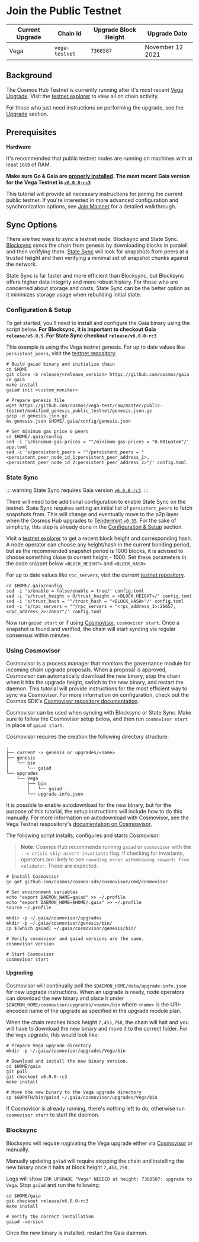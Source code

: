 <!--
order: 4
-->

# Join the Public Testnet

| Current Upgrade | Chain Id       | Upgrade Block Height | Upgrade Date     |
| --------------- | -------------- | -------------------- | ---------------- |
| Vega            | `vega-testnet` | `7368587`            | November 12 2021 |


## Background
The Cosmos Hub Testnet is currently running after it's most recent [Vega Upgrade](https://interchain-io.medium.com/cosmos-hub-vega-upgrade-testnet-details-e9c5d69a59c). Visit the [testnet explorer](https://vega-explorer.hypha.coop/) to view all on chain activity.

For those who just need instructions on performing the upgrade, see the [Upgrade](#upgrading) section.

## Prerequisites

**Hardware**

It's recommended that public testnet nodes are running on machines with at least `16GB` of RAM.

**Make sure Go & Gaia are [properly installed](../getting-started/installation.md). The most recent Gaia version for the Vega Testnet is [`v6.0.0-rc3`](https://github.com/cosmos/gaia/tree/v6.0.0-rc3)**


This tutorial will provide all necessary instructions for joining the current public testnet. If you're interested in more advanced configuration and synchronization options, see [Join Mainnet](./join-mainnet.md) for a detailed walkthrough.

## Sync Options
There are two ways to sync a testnet node, Blocksync and State Sync. [Blocksync](https://docs.tendermint.com/master/tendermint-core/block-sync/) syncs the chain from genesis by downloading blocks in paralell and then verifying them. [State Sync](https://docs.tendermint.com/master/tendermint-core/state-sync/#) will look for snapshots from peers at a trusted height and then verifying a minimal set of snapshot chunks against the network.

State Sync is far faster and more efficient than Blocksync, but Blocksync offers higher data integrity and more robust history. For those who are concerned about storage and costs, State Sync can be the better option as it minimizes storage usage when rebuilding initial state.

### Configuration & Setup

To get started, you'll need to install and configure the Gaia binary using the script below. **For Blocksync, it is important to checkout Gaia `release/v5.0.5`. For State Sync checkout `release/v6.0.0-rc3`**

This example is using the Vega testnet genesis. For up to date values like `persistent_peers`, visit the [testnet repository](https://github.com/cosmos/testnets).

```
# Build gaiad binary and initialize chain
cd $HOME
git clone -b release/<release_version> https://github.com/cosmos/gaia
cd gaia
make install
gaiad init <custom_moniker>

# Prepare genesis file
wget https://github.com/cosmos/vega-test/raw/master/public-testnet/modified_genesis_public_testnet/genesis.json.gz
gzip -d genesis.json.gz
mv genesis.json $HOME/.gaia/config/genesis.json

# Set minimum gas price & peers
cd $HOME/.gaia/config
sed -i 's/minimum-gas-prices = ""/minimum-gas-prices = "0.001uatom"/' app.toml
sed -i 's/persistent_peers = ""/persistent_peers = "<persistent_peer_node_id_1:persistent_peer_address_1>,<persistent_peer_node_id_2:persistent_peer_address_2>"/' config.toml
```

### State Sync

::: warning
State Sync requires Gaia version [`v6.0.0-rc3`](https://github.com/cosmos/gaia/tree/release/v6.0.0-rc3).
:::

There will need to be additional configuration to enable State Sync on the testnet. State Sync requires setting an initial list of `persistent_peers` to fetch snapshots from. This will change and eventually move to the p2p layer when the Cosmos Hub upgrades to [Tendermint `v0.35`](https://github.com/tendermint/tendermint/issues/6491). For the sake of simplicity, this step is already done in the [Configuration & Setup](#configuration-amp=-setup) section.

Visit a [testnet explorer](https://vega-explorer.hypha.coop/) to get a recent block height and corresponding hash. A node operator can choose any height/hash in the current bonding period, but as the recommended snapshot period is 1000 blocks, it is advised to choose something close to current height - 1000. Set these parameters in the code snippet below `<BLOCK_HEIGHT>` and `<BLOCK_HASH>`

For up to date values like `rpc_servers`, visit the current [testnet repository](https://github.com/cosmos/testnets).

```
cd $HOME/.gaia/config
sed -i 's/enable = false/enable = true/' config.toml
sed -i 's/trust_height = 0/trust_height = <BLOCK_HEIGHT>/' config.toml
sed -i 's/trust_hash = ""/trust_hash = "<BLOCK_HASH>"/' config.toml
sed -i 's/rpc_servers = ""/rpc_servers = "<rpc_address_1>:26657,<rpc_address_2>:26657"/' config.toml
```

Now run `gaiad start` or if using [Cosmovisor](#using-cosmovisor),  `cosmovisor start`. Once a snapshot is found and verified, the chain will start syncing via regular consensus within minutes.

### Using Cosmovisor

Cosmovisor is a process manager that monitors the governance module for incoming chain upgrade proposals. When a proposal is approved, Cosmovisor can automatically download the new binary, stop the chain when it hits the upgrade height, switch to the new binary, and restart the daemon. This tutorial will provide instructions for the most efficient way to sync via Cosmovisor. For more information on configuration, check out the Cosmos SDK's [Cosmovisor repository documentation](https://github.com/cosmos/cosmos-sdk/tree/master/cosmovisor#auto-download).

Cosmovisor can be used when syncing with Blocksync or State Sync. Make sure to follow the Cosmovisor setup below, and then run `cosmovisor start` in place of `gaiad start`.

Cosmovisor requires the creation the following directory structure:
```shell
.
├── current -> genesis or upgrades/<name>
├── genesis
│   └── bin
│       └── gaiad
└── upgrades
    └── Vega
        ├── bin
        │   └── gaiad
        └── upgrade-info.json
```

It is possible to enable autodownload for the new binary, but for the purpose of this tutorial, the setup instructions will include how to do this manually. For more information on autodownload with Cosmovisor, see the Vega Testnet respository's [documentation on Cosmosvisor](https://github.com/cosmos/vega-test/blob/master/local-testnet/README.md#Cosmovisor).

The following script installs, configures and starts Cosmovisor:

> **Note**: Cosmos Hub recommends running `gaiad` or `cosmovisor` with the `--x-crisis-skip-assert-invariants` flag. If checking for invariants, operators are likely to see `rounding error withdrawing rewards from validator`. These are expected.

```
# Install Cosmovisor
go get github.com/cosmos/cosmos-sdk/cosmovisor/cmd/cosmovisor

# Set environment variables
echo "export DAEMON_NAME=gaiad" >> ~/.profile
echo "export DAEMON_HOME=$HOME/.gaia" >> ~/.profile
source ~/.profile

mkdir -p ~/.gaia/cosmovisor/upgrades
mkdir -p ~/.gaia/cosmovisor/genesis/bin/
cp $(which gaiad) ~/.gaia/cosmovisor/genesis/bin/

# Verify cosmovisor and gaiad versions are the same.
cosmovisor version

# Start Cosmovisor
cosmovisor start
```

#### Upgrading

Cosmovisor will continually poll the `$DAEMON_HOME/data/upgrade-info.json` for new upgrade instructions. When an upgrade is ready, node operators can download the new binary and place it under `$DAEMON_HOME/cosmovisor/upgrades/<name>/bin` where `<name>` is the URI-encoded name of the upgrade as specified in the upgrade module plan.

When the chain reaches block height `7,453,750`, the chain will halt and you will have to download the new binary and move it to the correct folder. For the `Vega` upgrade, this would look like:
```
# Prepare Vega upgrade directory
mkdir -p ~/.gaia/cosmovisor/upgrades/Vega/bin

# Download and install the new binary version.
cd $HOME/gaia
git pull
git checkout v6.0.0-rc3
make install

# Move the new binary to the Vega upgrade directory
cp $GOPATH/bin/gaiad ~/.gaia/cosmovisor/upgrades/Vega/bin
```

If Cosmovisor is already running, there's nothing left to do, otherwise run `cosmovisor start` to start the daemon.

### Blocksync
Blocksync will require nagivating the Vega upgrade either via [Cosmovisor](#using-cosmovisor) or manually.

Manually updating `gaiad` will require stopping the chain and installing the new binary once it halts at block height `7,453,750`.

Logs will show `ERR UPGRADE "Vega" NEEDED at height: 7368587: upgrade to Vega`. Stop `gaiad` and run the following:

```
cd $HOME/gaia
git checkout release/v6.0.0-rc3
make install

# Verify the correct installation
gaiad -version
```

Once the new binary is installed, restart the Gaia daemon.
